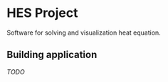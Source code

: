 HES Project
===========
Software for solving and visualization heat equation.

Building application
--------------------
*TODO*